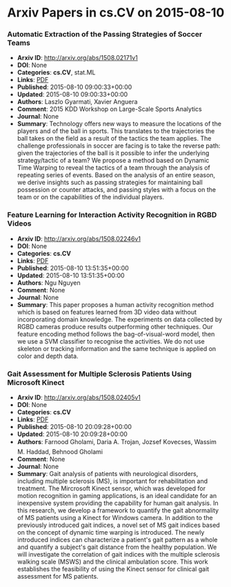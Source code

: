 # Arxiv Papers in cs.CV on 2015-08-10
### Automatic Extraction of the Passing Strategies of Soccer Teams
- **Arxiv ID**: http://arxiv.org/abs/1508.02171v1
- **DOI**: None
- **Categories**: **cs.CV**, stat.ML
- **Links**: [PDF](http://arxiv.org/pdf/1508.02171v1)
- **Published**: 2015-08-10 09:00:33+00:00
- **Updated**: 2015-08-10 09:00:33+00:00
- **Authors**: Laszlo Gyarmati, Xavier Anguera
- **Comment**: 2015 KDD Workshop on Large-Scale Sports Analytics
- **Journal**: None
- **Summary**: Technology offers new ways to measure the locations of the players and of the ball in sports. This translates to the trajectories the ball takes on the field as a result of the tactics the team applies. The challenge professionals in soccer are facing is to take the reverse path: given the trajectories of the ball is it possible to infer the underlying strategy/tactic of a team? We propose a method based on Dynamic Time Warping to reveal the tactics of a team through the analysis of repeating series of events. Based on the analysis of an entire season, we derive insights such as passing strategies for maintaining ball possession or counter attacks, and passing styles with a focus on the team or on the capabilities of the individual players.



### Feature Learning for Interaction Activity Recognition in RGBD Videos
- **Arxiv ID**: http://arxiv.org/abs/1508.02246v1
- **DOI**: None
- **Categories**: **cs.CV**
- **Links**: [PDF](http://arxiv.org/pdf/1508.02246v1)
- **Published**: 2015-08-10 13:51:35+00:00
- **Updated**: 2015-08-10 13:51:35+00:00
- **Authors**: Ngu Nguyen
- **Comment**: None
- **Journal**: None
- **Summary**: This paper proposes a human activity recognition method which is based on features learned from 3D video data without incorporating domain knowledge. The experiments on data collected by RGBD cameras produce results outperforming other techniques. Our feature encoding method follows the bag-of-visual-word model, then we use a SVM classifier to recognise the activities. We do not use skeleton or tracking information and the same technique is applied on color and depth data.



### Gait Assessment for Multiple Sclerosis Patients Using Microsoft Kinect
- **Arxiv ID**: http://arxiv.org/abs/1508.02405v1
- **DOI**: None
- **Categories**: **cs.CV**
- **Links**: [PDF](http://arxiv.org/pdf/1508.02405v1)
- **Published**: 2015-08-10 20:09:28+00:00
- **Updated**: 2015-08-10 20:09:28+00:00
- **Authors**: Farnood Gholami, Daria A. Trojan, Jozsef Kovecses, Wassim M. Haddad, Behnood Gholami
- **Comment**: None
- **Journal**: None
- **Summary**: Gait analysis of patients with neurological disorders, including multiple sclerosis (MS), is important for rehabilitation and treatment. The Mircrosoft Kinect sensor, which was developed for motion recognition in gaming applications, is an ideal candidate for an inexpensive system providing the capability for human gait analysis. In this research, we develop a framework to quantify the gait abnormality of MS patients using a Kinect for Windows camera. In addition to the previously introduced gait indices, a novel set of MS gait indices based on the concept of dynamic time warping is introduced. The newly introduced indices can characterize a patient's gait pattern as a whole and quantify a subject's gait distance from the healthy population. We will investigate the correlation of gait indices with the multiple sclerosis walking scale (MSWS) and the clinical ambulation score. This work establishes the feasibility of using the Kinect sensor for clinical gait assessment for MS patients.



